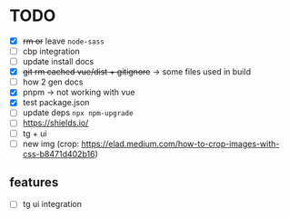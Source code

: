 # TODO

- [x] ~~rm or~~ leave `node-sass`
- [ ] cbp integration
- [ ] update install docs
- [x] ~~git rm cached vue/dist + gitignore~~ -> some files used in build
- [ ] how 2 gen docs
- [x] pnpm -> not working with vue
- [x] test package.json
- [ ] update deps `npx npm-upgrade`
- [ ] https://shields.io/
- [ ] tg + ui
- [ ] new img (crop: https://elad.medium.com/how-to-crop-images-with-css-b8471d402b16)

## features

- [ ] tg ui integration 

